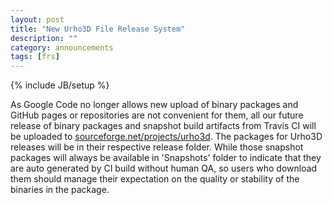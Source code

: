 ```yaml
---
layout: post
title: "New Urho3D File Release System"
description: ""
category: announcements
tags: [frs]
---
```

{% include JB/setup %}

As Google Code no longer allows new upload of binary packages and GitHub pages or repositories are not convenient for them, all our future release of binary packages and snapshot build artifacts from Travis CI will be uploaded to [sourceforge.net/projects/urho3d](https://sourceforge.net/projects/urho3d/). The packages for Urho3D releases will be in their respective release folder. While those snapshot packages will always be available in 'Snapshots' folder to indicate that they are auto generated by CI build without human QA, so users who download them should manage their expectation on the quality or stability of the binaries in the package.
